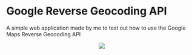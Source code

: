 # Google Reverse Geocoding API
A simple web application made by me to test out how to use the Google Maps Reverse Geocoding API

<center><img src="https://media.giphy.com/media/myMa00elT4i7S6CSSe/giphy.gif" width="auto" height="auto"><br></center>


